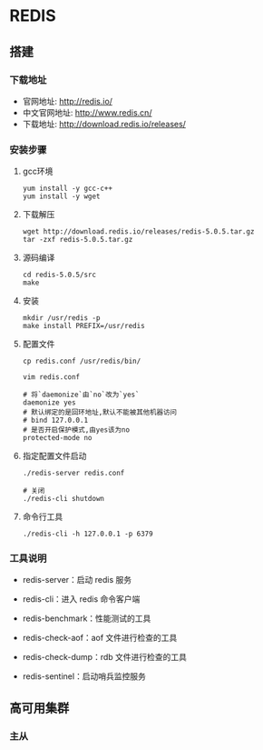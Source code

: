 # REDIS

## 搭建

### 下载地址

- 官网地址: http://redis.io/
- 中文官网地址: http://www.redis.cn/
- 下载地址: http://download.redis.io/releases/

### 安装步骤

1. gcc环境

   ```shell
   yum install -y gcc-c++
   yum install -y wget
   ```

2. 下载解压

   ```shell
   wget http://download.redis.io/releases/redis-5.0.5.tar.gz
   tar -zxf redis-5.0.5.tar.gz
   ```

3. 源码编译

   ```shell
   cd redis-5.0.5/src
   make
   ```

4. 安装

   ```shell
   mkdir /usr/redis -p
   make install PREFIX=/usr/redis
   ```

5. 配置文件

   ```shell
   cp redis.conf /usr/redis/bin/
   
   vim redis.conf
   
   # 将`daemonize`由`no`改为`yes`
   daemonize yes
   # 默认绑定的是回环地址,默认不能被其他机器访问
   # bind 127.0.0.1
   # 是否开启保护模式,由yes该为no
   protected-mode no
   ```

6. 指定配置文件启动

   ```shell
   ./redis-server redis.conf
   
   # 关闭
   ./redis-cli shutdown
   ```

7. 命令行工具

   ```shell
   ./redis-cli -h 127.0.0.1 -p 6379
   ```

### 工具说明

- redis-server：启动 redis 服务

- redis-cli：进入 redis 命令客户端

- redis-benchmark：性能测试的工具
- redis-check-aof：aof 文件进行检查的工具
- redis-check-dump：rdb 文件进行检查的工具
- redis-sentinel：启动哨兵监控服务

## <a name="ha">高可用集群</a>

### 主从














